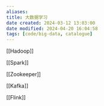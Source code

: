 ```yaml
---
aliases: 
title: 大数据学习
date created: 2024-03-12 13:03:00
date modified: 2024-04-20 16:04:58
tags: [code/big-data, catalogue]
---
```

[[Hadoop]]

[[Spark]]

[[Zookeeper]]

[[Kafka]]

[[Flink]]